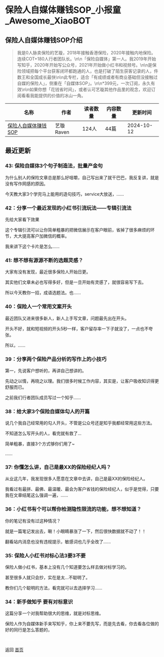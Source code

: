 # 保险人自媒体赚钱SOP_小报童_Awesome_XiaoBOT

## 保险人自媒体赚钱SOP介绍
> 我是0人脉卖保险的艺璇，2018年接触香港保险，2020年接触内地保险。连续COT+180人行者团队长。\n\n「保险自媒体」第一人。我2019年开始写知乎，2020年开始写公众号，2021年开始做小红书和视频号。\n\n是保险领域把每个平台获客闭环都跑通的人，也是打破了陌生获客记录的人，件数王和全国成长最快\n\n此专栏，适合「有成绩或者有商业基础但没接触过自媒的保险人」，侧重在「自媒体SOP」。\n\n*399元，一次订阅，永久有效\n\n如果你想「花钱省时间」，或者认可艺璇其他作品里的观念，欢迎订阅看看我能提供的价值的冰山一角。  
  


|名称|作者|读者数量|内容数量|更新时间|
|---|---|---|---|---|
|[保险人自媒体赚钱SOP](https://xiaobot.net/p/insuranceSOP?refer=9c3f1c95-a052-465a-9902-f6d75080262a)|艺璇Raven|124人|44篇|2024-10-12|

## 最近更新
### 43: 保险自媒体3个句子制造法，批量产金句

为什么别人的保险文章总是那么好咀嚼，自己写出来了就干巴巴，我反复讲，就是没有写作网感的原因。

今天教大家3个学完马上能用的造句技巧，service大放送，......

### 42：分享一个最近发现的小红书引流玩法——专辑引流法

先给大家看下效果

这个专辑引流可以让你简单粗暴的把微信展示在客户眼前，省掉了很多麻烦的环节，大大提高客户加微信的概率。

我来讲下这个卡片是怎么......

### 41: 想不想有源源不断的选题灵感？

大家有没有发现，最近很多保险人开始日更。

其实他们文章未必也写得多好，但是一旦开始有灵感了，就很容易写下去。

所以今天教你一招，成语选题法。也......

### 40：保险人一个常用文案开头

最近团队又进来很多新人，新人上手写文章，问题最先出在开头。

开头不好，就和短视频的开头5秒一样，客户留存率一下子就没了，一点也不夸张。

所以，......

### 39：分享两个保险产品分析的写作上的小技巧

第一，先说客户想听的，再讲自己想讲的。

先动之以情，再晓之以理。我们很多时候工作内容，其实是，让客户吸收知识得更舒服而已。

之前我们行者团队成员写过一个知乎......

### 38：给大家3个保险自媒体勾人的开篇

说几个我自己经常用的勾人开头，不管是公众号还是知乎我都经常用这些方法。

不知道怎么写开头的人，看完就有救了...

简单粗暴，直接3个方式够你们用了~

......

### 37: 你懂怎么讲，自己是最XX的保险经纪人吗？

从业这几年，我发现很多人愿意在文章中去讲，自己是最XX的保险经纪人。

我看过有最拼、最佛、最温暖、最会为客户省钱的保险经纪人，似乎是觉得，只要我在文章结尾这么强调一遍，......

### 36：小红书有个可以帮你检测隐性限流的功能，想不想知道？

你的笔记有没有过这种情况？

就是一篇笔记发出去，唰！小眼睛暴涨了一下，然后很快数据就不动了！！

翻看站内消息也没有违规提示，敏感词也几乎全改了......

### 35: 保险人小红书对标心法3要3不要

保险人做小红书，基本上没有几个知道要怎么样去做对标学习的。

甚至很多人就只会抄，实在是太...不聪明了。

教你们几个聪明的方法，看完就可以去选择学习......

### 34：新手做知乎 要有对标意识

这篇分享一个对我帮助很大的思维，就是对标思维。

保险人作为自媒体新手来写知乎，你上来不要先写，而是先去看，你去看各位做的好的同行是怎么答题的，


<a href="https://github.com/Reno9527/awesome-xiaobot" style="color: white; text-decoration: none;">awesome-xiaobot</a>

返回 [首页](../README.md)
